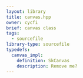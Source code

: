 ```yaml
---
layout: library
title: canvas.hpp
owner: cycfi
brief: canvas class
tags:
  - sourcefile
library-type: sourcefile
typedefs:
  canvas_impl:
    definition: SkCanvas
    description: Remove me?
---
```

